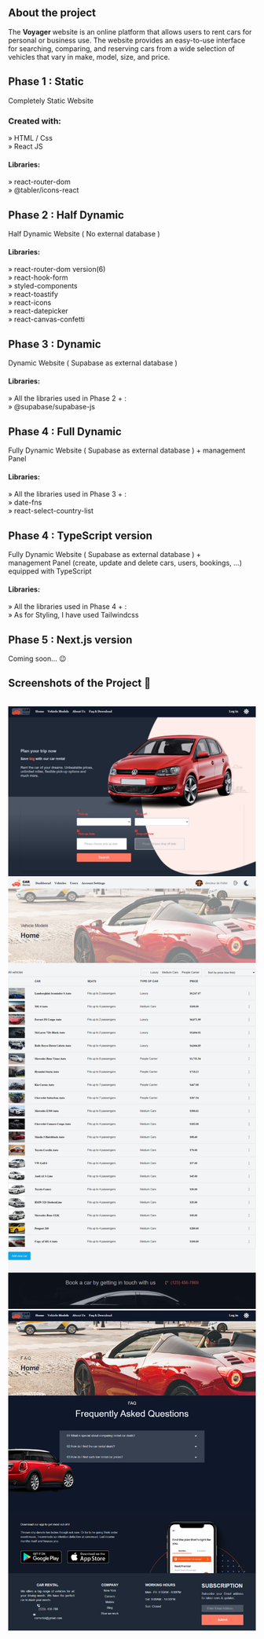 <h2>About the project</h2>

  <p>The <b> Voyager </b> website is an online platform that allows users to rent cars for personal or business use. The website provides an easy-to-use interface for searching, comparing, and reserving cars from a wide selection of vehicles that vary in make, model, size, and price.</p>

<h2> Phase 1 : Static</h2>

Completely Static Website

<h3>Created with:</h3>

» HTML / Css <br>
» React JS

<h4> Libraries: </h4>

» react-router-dom <br>
» @tabler/icons-react

<h2> Phase 2 : Half Dynamic</h2>

Half Dynamic Website ( No external database )

<h4> Libraries: </h4>

» react-router-dom version(6)<br>
» react-hook-form<br>
» styled-components<br>
» react-toastify<br>
» react-icons<br>
» react-datepicker<br>
» react-canvas-confetti<br>

<h2> Phase 3 : Dynamic</h2>

Dynamic Website ( Supabase as external database )

<h4> Libraries: </h4>

» All the libraries used in Phase 2 + :<br>
» @supabase/supabase-js<br>

<h2> Phase 4 : Full Dynamic</h2>

Fully Dynamic Website ( Supabase as external database ) + management Panel

<h4> Libraries: </h4>

» All the libraries used in Phase 3 + :<br>
» date-fns<br>
» react-select-country-list<br>

<h2> Phase 4 : TypeScript version</h2>

Fully Dynamic Website ( Supabase as external database ) +<br>
management Panel (create, update and delete cars, users, bookings, ...)<br>
equipped with TypeScript

<h4> Libraries: </h4>

» All the libraries used in Phase 4 + :<br>
» As for Styling, I have used Tailwindcss <br>

<h2> Phase 5 : Next.js version</h2>
Coming soon... 😉

<h2>Screenshots of the Project 📸</h2>
<br>

<div align='center'>
<img src='public/Home.png'/>
<img src='public/Vehicles.png'/>
<img src='public/About.png'/>

</div>
